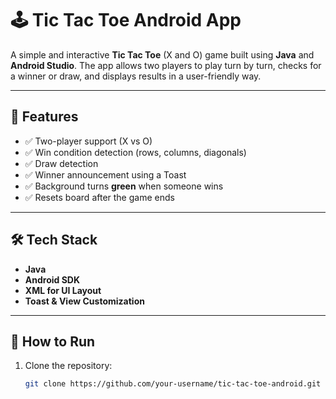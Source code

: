 # 🕹️ Tic Tac Toe Android App

A simple and interactive **Tic Tac Toe** (X and O) game built using **Java** and **Android Studio**. The app allows two players to play turn by turn, checks for a winner or draw, and displays results in a user-friendly way.

 ---

## 🧠 Features

- ✅ Two-player support (X vs O)
- ✅ Win condition detection (rows, columns, diagonals)
- ✅ Draw detection
- ✅ Winner announcement using a Toast
- ✅ Background turns **green** when someone wins
- ✅ Resets board after the game ends

---

## 🛠 Tech Stack

- **Java**
- **Android SDK**
- **XML for UI Layout**
- **Toast & View Customization**

---

## 🔄 How to Run

1. Clone the repository:

   ```bash
   git clone https://github.com/your-username/tic-tac-toe-android.git
